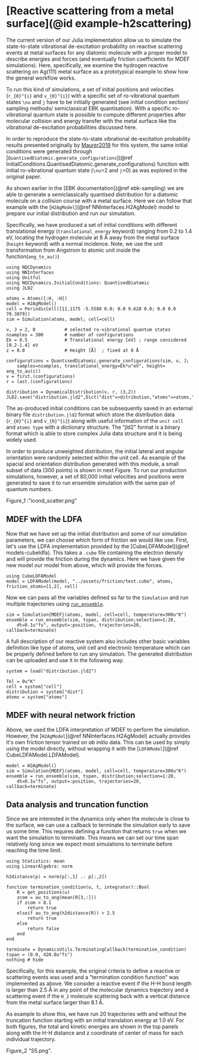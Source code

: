 # [Reactive scattering from a metal surface](@id example-h2scattering)

The current version of our Julia implementation allow us to simulate the state-to-state
vibrational de-excitation probability on reactive scattering events at metal surfaces for any diatomic molecule 
with a proper model to describe energies and forces (and eventually friction coefficients for MDEF simulations). 
Here, specifically, we examine the hydrogen reactive scattering on Ag(111) metal surface as a prototypical example to show how the general
workflow works.

To run this kind of simulations, a set of initial positions and velocities (``r_{0}^{i}`` and ``v_{0}^{i}``) with a specific
set of ro-vibrational quantum states ``\nu`` and ``j`` have to be initially generated
(see initial condition section/ sampling methods/ semiclassical EBK quantisation).
With a specific ro-vibrational quantum state is possible to compute different properties
after molecular collision and energy transfer with the metal surface like the vibrational
de-excitation probabilities discussed here.

In order to reproduce the state-to-state vibrational de-excitation probability results presented originally by [Maurer2019](@cite) for this system, the same initial conditions were generated through [`QuantisedDiatomic.generate_configurations`](@ref InitialConditions.QuantisedDiatomic.generate_configurations)
function with initial ro-vibrational quantum state (``\nu``=2 and ``j``=0) as was explored in the original paper. 

As shown earlier in the [EBK documentation](@ref ebk-sampling) we are able to generate
a semiclassically quantised distribution for a diatomic molecule on a collision course
with a metal surface.
Here we can follow that example with the [`H2AgModel`](@ref NNInterfaces.H2AgModel) model
to prepare our initial distribution and run our simulation.

Specifically, we have produced a set of initial conditions with different translational energy (`translational_energy` keyword) ranging from 0.2 to 1.4 eV, locating the hydrogen molecule at 8 Å away from the metal
surface (`height` keyword) with a normal incidence. Note, we use the unit transformation from Angstrom to atomic unit inside the function(`ang_to_au()`)

```@example h2scatter
using NQCDynamics
using NNInterfaces
using Unitful
using NQCDynamics.InitialConditions: QuantisedDiatomic
using JLD2

atoms = Atoms([:H, :H])
model = H2AgModel()
cell = PeriodicCell([11.1175 -5.5588 0.0; 0.0 9.628 0.0; 0.0 0.0 70.3079])
sim = Simulation(atoms, model; cell=cell)

ν, J = 2, 0           # selected ro-vibrational quantum states  
nsamples = 300        # number of configurations      
Ek = 0.5              # Translational energy [eV] ; range considered [0.2-1.4] eV
z = 8.0               # Height [Å]  ; fixed at 8 Å

configurations = QuantisedDiatomic.generate_configurations(sim, ν, J;
    samples=nsamples, translational_energy=Ek*u"eV", height= ang_to_au(z))
v = first.(configurations)
r = last.(configurations)

distribution = DynamicalDistribution(v, r, (3,2))
JLD2.save("distribution.jld2",Dict("dist"=>ditribution,"atoms"=>atoms,"cell"=>cell))

```
The as-produced initial conditions can be subsequently saved in an external binary file
`distribution.jld2` format which store the distribution data (``r_{0}^{i}`` and ``v_{0}^{i}``) along
with useful information of the `unit cell` and `atoms type` with a dictionary structure. The
”jld2” format is a binary format which is able to store complex Julia data structure and it
is being widely used.

In order to produce unweighted distribution, the initial lateral and angular orientation were randomly selected within the unit cell. As example of the spacial and orientation distribution generated with this module,  a small subset of data (300 points) is shown in next Figure. To run our production simulations, however, a set of 80,000 initial velocities and positions were generated to save it to run ensemble simulation with the same pair of quantum numbers.

Figure_1 :"icond_scatter.png"

## MDEF with the LDFA

Now that we have set up the initial distribution and some of our simulation parameters,
we can choose which form of friction we would like use.
First, let's use the LDFA implementation provided by the
[CubeLDFAModel](@ref models-cubeldfa).
This takes a `.cube` file containing the electron density and will provide the friction
during the dynamics.
Here we have given the new model our model from above, which will provide the forces.

```@example h2scatter
using CubeLDFAModel
model = LDFAModel(model, "../assets/friction/test.cube", atoms, friction_atoms=[1,2], cell)
```

Now we can pass all the variables defined so far to the `Simulation` and run multiple
trajectories using [`run_ensemble`](@ref).

```@example h2scatter
sim = Simulation{MDEF}(atoms, model, cell=cell, temperature=300u"K")
ensemble = run_ensemble(sim, tspan, distribution;selection=1:20,
    dt=0.1u"fs", output=:position, trajectories=20, callback=terminate)
```

A full description of our reactive system also includes other basic variables definition
like type of atoms, unit cell and electronic temperature which can be properly defined
before to run any simulation. The generated distribution can be uploaded and use it in the following way.

```@example reading
system = load("distribution.jld2")

Tel = 0u"K"
cell = system["cell"]
distribution = system["dist"]
atoms = system["atoms"]
```

## MDEF with neural network friction 

Above, we used the LDFA interpretation of MDEF to perform the simulation.
However, the [`H2AgModel`](@ref NNInterfaces.H2AgModel) actually provides it's own
friction tensor trained on *ab initio* data.
This can be used by simply using the model directly, without wrapping it with the
[`LDFAModel`](@ref CubeLDFAModel.LDFAModel).

```@example h2scatter
model = H2AgModel()
sim = Simulation{MDEF}(atoms, model, cell=cell, temperature=300u"K")
ensemble = run_ensemble(sim, tspan, distribution;selection=1:20,
    dt=0.1u"fs", output=:position, trajectories=20, callback=terminate)
```

## Data analysis and truncation function

Since we are interested in the dynamics only when the molecule is close to the surface,
we can use a callback to terminate the simulation early to save us some time.
This requires defining a function that returns `true` when we want the simulation to
terminate.
This means we can set our time span relatively long since we expect most simulations to
terminate before reaching the time limit.

```@example h2scatter
using Statistics: mean
using LinearAlgebra: norm

h2distance(p) = norm(p[:,1] .- p[:,2])

function termination_condition(u, t, integrator)::Bool
    R = get_positions(u)
    zcom = au_to_ang(mean(R[3,:]))
    if zcom > 8.1
        return true
    elseif au_to_ang(h2distance(R)) > 2.5
        return true
    else
        return false
    end
end

terminate = DynamicsUtils.TerminatingCallback(termination_condition)
tspan = (0.0, 420.0u"fs")
nothing # hide
```

Specifically, for this example, the original criteria to define a reactive or scattering events was used and a
”termination condition function” was implemented as above. We consider a reactive event if the H-H
bond length is larger than 2.5 Å in any point of the molecular dynamics trajectory and a
scattering event if the ``H_2`` molecule scattering back with a vertical distance from the metal
surface larger than 8.1 Å.

As example to show this, we have run 20 trajectories with and without the truncation
function starting with  an initial translation energy at 1.0 eV. For both figures, the total and kinetic energies are shown in
the top panels along with the H-H distance and z coordinate of center of mass for each
individual trajectory.

Figure_2 "S5.png".



